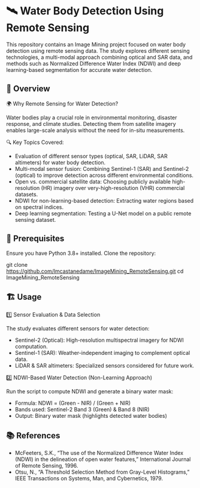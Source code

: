 # 🛰️ Water Body Detection Using Remote Sensing

This repository contains an Image Mining project focused on water body detection using remote sensing data. The study explores different sensing technologies, a multi-modal approach combining optical and SAR data, and methods such as Normalized Difference Water Index (NDWI) and deep learning-based segmentation for accurate water detection.

## 📌 Overview

🌍 Why Remote Sensing for Water Detection?

Water bodies play a crucial role in environmental monitoring, disaster response, and climate studies. Detecting them from satellite imagery enables large-scale analysis without the need for in-situ measurements.

🔍 Key Topics Covered:
- Evaluation of different sensor types (optical, SAR, LiDAR, SAR altimeters) for water body detection.
- Multi-modal sensor fusion: Combining Sentinel-1 (SAR) and Sentinel-2 (optical) to improve detection across different environmental conditions.
- Open vs. commercial satellite data: Choosing publicly available high-resolution (HR) imagery over very-high-resolution (VHR) commercial datasets.
- NDWI for non-learning-based detection: Extracting water regions based on spectral indices.
- Deep learning segmentation: Testing a U-Net model on a public remote sensing dataset.

## 🚀 Prerequisites

Ensure you have Python 3.8+ installed. Clone the repository:

git clone https://github.com/lmcastanedame/ImageMining_RemoteSensing.git
cd ImageMining_RemoteSensing

## 🏗 Usage

1️⃣ Sensor Evaluation & Data Selection

The study evaluates different sensors for water detection:
- Sentinel-2 (Optical): High-resolution multispectral imagery for NDWI computation.
- Sentinel-1 (SAR): Weather-independent imaging to complement optical data.
- LiDAR & SAR altimeters: Specialized sensors considered for future work.

2️⃣ NDWI-Based Water Detection (Non-Learning Approach)

Run the script to compute NDWI and generate a binary water mask:

- Formula: NDWI = (Green - NIR) / (Green + NIR)
- Bands used: Sentinel-2 Band 3 (Green) & Band 8 (NIR)
- Output: Binary water mask (highlights detected water bodies)

## 📚 References
- McFeeters, S.K., “The use of the Normalized Difference Water Index (NDWI) in the delineation of open water features,” International Journal of Remote Sensing, 1996.
- Otsu, N., “A Threshold Selection Method from Gray-Level Histograms,” IEEE Transactions on Systems, Man, and Cybernetics, 1979.
